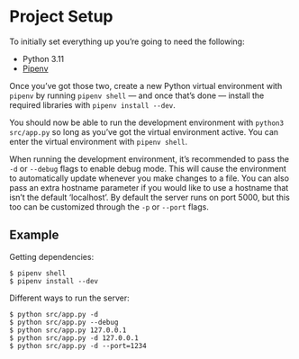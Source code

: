 # Project Setup

To initially set everything up you’re going to need the following:

- Python 3.11
- [Pipenv][1]

Once you’ve got those two, create a new Python virtual environment with `pipenv`
by running `pipenv shell` — and once that’s done — install the required
libraries with `pipenv install --dev`.

You should now be able to run the development environment with `python3
src/app.py` so long as you’ve got the virtual environment active.  You can enter
the virtual environment with `pipenv shell`.

When running the development environment, it’s recommended to pass the `-d` or
`--debug` flags to enable debug mode.  This will cause the environment to
automatically update whenever you make changes to a file.  You can also pass an
extra hostname parameter if you would like to use a hostname that isn’t the
default ‘localhost’.  By default the server runs on port 5000, but this too can
be customized through the `-p` or `--port` flags.

## Example

Getting dependencies:

    $ pipenv shell
    $ pipenv install --dev

Different ways to run the server:

    $ python src/app.py -d
    $ python src/app.py --debug
    $ python src/app.py 127.0.0.1
    $ python src/app.py -d 127.0.0.1
    $ python src/app.py -d --port=1234

[1]: https://pypi.org/project/pipenv/
